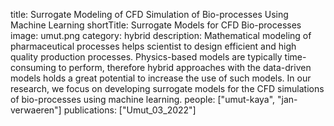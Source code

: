 title: Surrogate Modeling of CFD Simulation of Bio-processes Using Machine Learning
shortTitle: Surrogate Models for CFD Bio-processes
image: umut.png
category: hybrid
description: Mathematical modeling of pharmaceutical processes helps scientist to design efficient and high quality production processes. Physics-based models are typically time-consuming to perform, therefore hybrid approaches with the data-driven models holds a great potential to increase the use of such models. In our research, we focus on developing surrogate models for the CFD simulations of bio-processes using machine learning.
people: ["umut-kaya", "jan-verwaeren"]
publications: ["Umut_03_2022"]